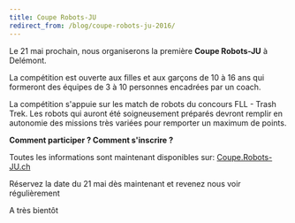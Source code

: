 ```yaml
---
title: Coupe Robots-JU
redirect_from: /blog/coupe-robots-ju-2016/
---
```


Le 21 mai prochain, nous organiserons la première **Coupe Robots-JU** à Delémont.

La compétition est ouverte aux filles et aux garçons de 10 à 16 ans qui formeront des équipes de 3 à 10 personnes encadrées par un coach.

La compétition s'appuie sur les match de robots du concours FLL - Trash Trek. Les robots qui auront été soigneusement préparés devront remplir en autonomie des missions très variées pour remporter un maximum de points. 

**Comment participer ? Comment s'inscrire ?**

Toutes les informations sont maintenant disponibles sur: [Coupe.Robots-JU.ch](https://coupe.robots-ju.ch/)

Réservez la date du 21 mai dès maintenant et revenez nous voir régulièrement

A très bientôt